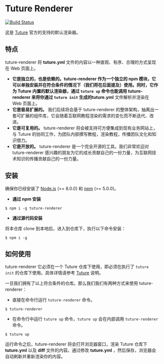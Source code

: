 # Tuture Renderer

[![Build Status](https://travis-ci.com/tutureproject/renderer.svg?branch=master)](https://travis-ci.com/tutureproject/renderer/)

这是 [Tuture](https://github.com/tutureproject/tuture) 官方的支持的默认渲染器。

## 特点

tuture-renderer 将 **tuture.yml** 文件的内容以一种直观、有序、合理的方式呈现在 Web 页面上。

- **它是独立的，也是依赖的。**tuture-renderer 作为一个独立的 npm 模块，它可以单独安装并在符合条件的情况下（我们将在后面提及）使用。同时，它作为 Tuture 内置的默认渲染器，通过 `tuture up` 命令也能调用 tuture-renderer 来将你通过 `tuture init` 生成的**tuture.yml** 文件解析并渲染在 Web 页面上。
- **它是极易扩展的。** 我们后续将会基于 tuture-renderer 的整体架构，抽离出一套可扩展的组件库，它会随着互联网教程渲染的需求的变化而不断迭代、改进。
- **它是可复用的。** tuture-renderer 将会被支持可方便集成到现有业务网站上，与 Tuture 的协同工作，为团队内部撰写教程，渲染教程，传播团队文化和知识借力。
- **它是开放的。** tuture-renderer 是一个完全开源的工具。我们非常欢迎对 tuture-renderer 感兴趣的朋友为它的成长贡献自己的一份力量，为互联网技术知识的传播贡献自己的一份力量。

## 安装

确保你已经安装了 [Node.js](http://nodejs.org/) (>= 8.0.0) 和 [npm](https://www.npmjs.com/) (>= 5.0.0)。

- **通过 npm 安装**

```shell
$ npm i -g tuture-renderer
```

- **通过源代码安装**

将本仓库 clone 到本地后，进入到仓库下，执行以下命令安装：

```shell
$ npm i -g
```

## 如何使用

tuture-renderer 它必须在一个 Tuture 仓库下使用，即必须在执行了 `tuture init` 的仓库下使用。具体详情请参考 [Tuture](https://github.com/tutureproject/tuture) 说明。

一旦我们拥有了以上符合条件的仓库。那么我们我们有两种方式来使用 tuture-renderer：

- 直接在命令行运行 `tuture-renderer` 命令。

```shell
$ tuture-renderer
```

- 在命令行中运行 `tuture up` 命令，`tuture up` 会在内部调用 `tuture-renderer` 命令。

```shell
$ tuture up
```

运行命令之后，tuture-renderer 将会打开浏览器窗口，渲染 Tuture 仓库下 **tuture.yml** 以及 **diff** 文件的内容。通过修改 **tuture.yml** ，然后保存，浏览器会自动刷新并重新渲染你的内容。
